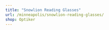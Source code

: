 ```yaml
---
title: "Snowlion Reading Glasses"
url: /minneapolis/snowlion-reading-glasses/
shop: Optiker
---
```

